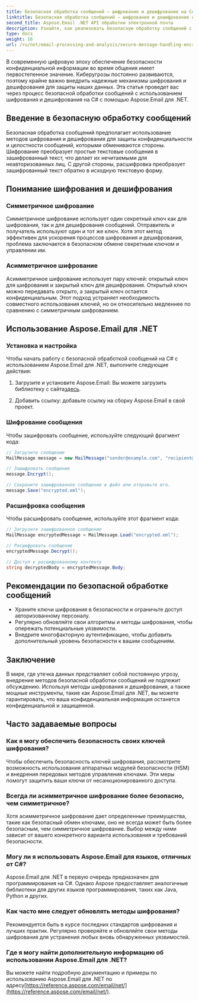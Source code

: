```yaml
---
title: Безопасная обработка сообщений — шифрование и дешифрование на C#
linktitle: Безопасная обработка сообщений — шифрование и дешифрование на C#
second_title: Aspose.Email .NET API обработки электронной почты
description: Узнайте, как реализовать безопасную обработку сообщений с шифрованием и дешифрованием на C# с помощью Aspose.Email для .NET. Эффективно защищайте конфиденциальные данные.
type: docs
weight: 16
url: /ru/net/email-processing-and-analysis/secure-message-handling-encryption-and-decryption-in-csharp/
---
```


В современную цифровую эпоху обеспечение безопасности конфиденциальной информации во время общения имеет первостепенное значение. Киберугрозы постоянно развиваются, поэтому крайне важно внедрить надежные механизмы шифрования и дешифрования для защиты наших данных. Эта статья проведет вас через процесс безопасной обработки сообщений с использованием шифрования и дешифрования на C# с помощью Aspose.Email для .NET.

## Введение в безопасную обработку сообщений

Безопасная обработка сообщений предполагает использование методов шифрования и дешифрования для защиты конфиденциальности и целостности сообщений, которыми обмениваются стороны. Шифрование преобразует простые текстовые сообщения в зашифрованный текст, что делает их нечитаемыми для неавторизованных лиц. С другой стороны, расшифровка преобразует зашифрованный текст обратно в исходную текстовую форму.

## Понимание шифрования и дешифрования

### Симметричное шифрование

Симметричное шифрование использует один секретный ключ как для шифрования, так и для дешифрования сообщений. Отправитель и получатель используют один и тот же ключ. Хотя этот метод эффективен для ускорения процессов шифрования и дешифрования, проблема заключается в безопасном обмене секретным ключом и управлении им.

### Асимметричное шифрование

Асимметричное шифрование использует пару ключей: открытый ключ для шифрования и закрытый ключ для дешифрования. Открытый ключ можно передавать открыто, а закрытый ключ остается конфиденциальным. Этот подход устраняет необходимость совместного использования ключей, но он относительно медленнее по сравнению с симметричным шифрованием.

## Использование Aspose.Email для .NET

### Установка и настройка

Чтобы начать работу с безопасной обработкой сообщений на C# с использованием Aspose.Email для .NET, выполните следующие действия:

1.  Загрузите и установите Aspose.Email: Вы можете загрузить библиотеку с сайта[здесь](https://releases.aspose.com/email/net).

2. Добавить ссылку: добавьте ссылку на сборку Aspose.Email в свой проект.

### Шифрование сообщения

Чтобы зашифровать сообщение, используйте следующий фрагмент кода:

```csharp
// Загрузите сообщение
MailMessage message = new MailMessage("sender@example.com", "recipient@example.com", "Subject", "Message body");

// Зашифровать сообщение
message.Encrypt();

// Сохраните зашифрованное сообщение в файл или отправьте его.
message.Save("encrypted.eml");
```

### Расшифровка сообщения

Чтобы расшифровать сообщение, используйте этот фрагмент кода:

```csharp
// Загрузите зашифрованное сообщение
MailMessage encryptedMessage = MailMessage.Load("encrypted.eml");

// Расшифровать сообщение
encryptedMessage.Decrypt();

// Доступ к расшифрованному контенту
string decryptedBody = encryptedMessage.Body;
```

## Рекомендации по безопасной обработке сообщений

- Храните ключи шифрования в безопасности и ограничьте доступ авторизованному персоналу.
- Регулярно обновляйте свои алгоритмы и методы шифрования, чтобы опережать потенциальные уязвимости.
- Внедрите многофакторную аутентификацию, чтобы добавить дополнительный уровень безопасности к вашим сообщениям.

## Заключение

В мире, где утечка данных представляет собой постоянную угрозу, внедрение методов безопасной обработки сообщений не подлежит обсуждению. Используя методы шифрования и дешифрования, а также мощные инструменты, такие как Aspose.Email для .NET, вы можете гарантировать, что ваша конфиденциальная информация останется конфиденциальной и защищенной.

## Часто задаваемые вопросы

### Как я могу обеспечить безопасность своих ключей шифрования?

Чтобы обеспечить безопасность ключей шифрования, рассмотрите возможность использования аппаратных модулей безопасности (HSM) и внедрения передовых методов управления ключами. Эти меры помогут защитить ваши ключи от несанкционированного доступа.

### Всегда ли асимметричное шифрование более безопасно, чем симметричное?

Хотя асимметричное шифрование дает определенные преимущества, такие как безопасный обмен ключами, оно не всегда может быть более безопасным, чем симметричное шифрование. Выбор между ними зависит от вашего конкретного варианта использования и требований безопасности.

### Могу ли я использовать Aspose.Email для языков, отличных от C#?

Aspose.Email для .NET в первую очередь предназначен для программирования на C#. Однако Aspose предоставляет аналогичные библиотеки для других языков программирования, таких как Java, Python и других.

### Как часто мне следует обновлять методы шифрования?

Рекомендуется быть в курсе последних стандартов шифрования и лучших практик. Регулярно проверяйте и обновляйте свои методы шифрования для устранения любых вновь обнаруженных уязвимостей.

### Где я могу найти дополнительную информацию об использовании Aspose.Email для .NET?

 Вы можете найти подробную документацию и примеры по использованию Aspose.Email для .NET по адресу[https://reference.aspose.com/email/net/](https://reference.aspose.com/email/net/).